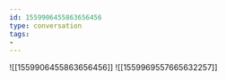 ```yaml
---
id: 1559906455863656456
type: conversation
tags:
- 
---
```

![[1559906455863656456]]
![[1559969557665632257]]

